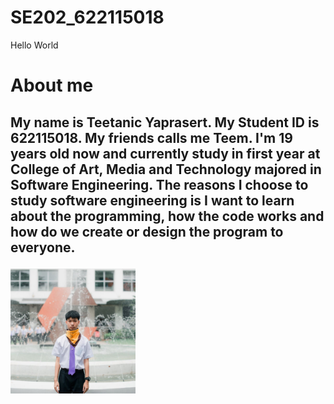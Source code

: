 # SE202_622115018
Hello World

<!DOCTYPE html>
<html>

<head>
    <meta charset="utf-8" />
    <link rel="stylesheet" href="style.css" />

</head>

<body>
    <h1>About me</h1>
    <div>
        <h2>
            <p> My name is Teetanic Yaprasert. My Student ID is 622115018. My friends calls me Teem. I'm 19 years old now and currently study in
                first year at College of Art, Media and Technology majored in Software Engineering. The reasons I choose to study
                software engineering is I want to learn about the programming, how the code works and how do we create or
                design the program to everyone.
        </h2>
        </p>
        <img src="mypic.png" alt="picture" width="200" height="200">


</body>

</html>
